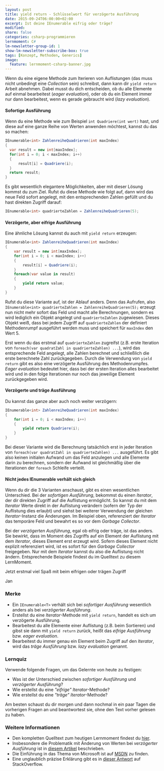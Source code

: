 ```yaml
---
layout: post
title: yield return - Schlüsselwort für verzögerte Ausführung
date: 2015-09-24T06:00:00+02:00
excerpt: Ist deine IEnumerable eifrig oder träge?
modified:
share: false
categories: csharp-programmieren
lernmoment: C#
lm-newsletter-group-id: 1
show-lm-newsletter-subscribe-box: true
tags: [Konzept, Methoden, Generics]
image:
  feature: lernmoment-csharp-banner.jpg
---
```


Wenn du eine eigene Methode zum Iterieren von Auflistungen (das muss nicht unbedingt eine *Collection* sein) schreibst, dann kann dir `yield return` Arbeit abnehmen. Dabei musst du dich entscheiden, ob du alle Elemente auf einmal bearbeitest (*eager evaluation*), oder ob du ein Element immer nur dann bearbeitest, wenn es gerade gebraucht wird (*lazy evaluation*).

#### Sofortige Ausführung

Wenn du eine Methode wie zum Beispiel `int Quadriere(int wert)` hast, und diese auf eine ganze Reihe von Werten anwenden möchtest, kannst du das so machen:

```cs
IEnumerable<int> ZahlenreiheQuadrieren(int maxIndex)
{
  var result = new int[maxIndex];
  for(int i = 0; i < maxIndex; i++)
  {
      result[i] = Quadriere(i);
  }
  return result;
}
```

Es gibt wesentlich elegantere Möglichkeiten, aber mit dieser Lösung kommst du zum Ziel. Rufst du diese Methode wie folgt auf, dann wird das neue Feld sofort angelegt, mit den entsprechenden Zahlen gefüllt und du hast direkten Zugriff darauf:

```cs
IEnumerable<int> quadrierteZahlen = ZahlenreiheQuadrieren(5);
```

#### Verzögerte, aber eifrige Ausführung

Eine ähnliche Lösung kannst du auch mit `yield return` erzeugen:

```cs
IEnumerable<int> ZahlenreiheQuadrieren(int maxIndex)
{
    var result = new int[maxIndex];
    for(int i = 0; i < maxIndex; i++)
    {
        result[i] = Quadriere(i);
    }
    foreach(var value in result)
    {
        yield return value;
    }
}
```

Rufst du diese Variante auf, ist der Ablauf anders. Denn das Aufrufen, also `IEnumerable<int> quadrierteZahlen = ZahlenreiheQuadrieren(5);` erzeugt nun nicht mehr sofort das Feld und macht alle Berechnungen, sondern es wird lediglich ein Objekt angelegt und `quadrierteZahlen` zugewiesen. Dieses Objekt weiß, dass bei jedem Zugriff auf `quadrierteZahlen` der definiert Methodenrumpf ausgeführt werden muss und speichert für `maxIndex` den Wert 5.

Erst wenn du das erstmal auf `quadrierteZahlen` zugreifst (z.B. erste Iteration von `foreach(var quadratZahl in quadrierteZahlen) ...`), wird das entsprechende Feld angelegt, alle Zahlen berechnet und schließlich die erste berechnete Zahl zurückgegeben. Durch die Verwendung von `yield return` gibt es also eine verzögerte Ausführung des Methodenrumpfes. *Eager evaluation* bedeutet hier, dass bei der ersten Iteration alles bearbeitet wird und in den folge Iterationen nur noch das jeweilige Element zurückgegeben wird.

#### Verzögerte und träge Ausführung

Du kannst das ganze aber auch noch weiter verzögern:

```cs
IEnumerable<int> ZahlenreiheQuadrieren(int maxIndex)
{
    for(int i = 0; i < maxIndex; i++)
    {
        yield return Quadriere(i);
    }
}
```

Bei dieser Variante wird die Berechnung tatsächlich erst in jeder Iteration von `foreach(var quadratZahl in quadrierteZahlen) ...` ausgeführt. Es gibt also keinen initialen Aufwand um das Feld anzulegen und alle Elemente darin zu berechnen, sondern der Aufwand ist gleichmäßig über die Iterationen der `foreach` Schleife verteilt.

#### Nicht jedes IEnumerable<T> verhält sich gleich

Wenn du dir die 3 Varianten anschaust, gibt es einen wesentlichen Unterschied. Bei der *sofortigen Ausführung*, bekommst du einen *Iterator*, der dir direkten Zugriff auf die Auflistung ermöglicht. So kannst du mit dem *Iterator* Werte direkt in der Auflistung verändern (sofern der Typ der Auflistung dies erlaubt) und siehst bei weiterer Verwendung der gleichen *Iterator*-Instanz die Änderungen. Im Beispiel oben, referenziert der *Iterator* das temporäre Feld und bewahrt es so vor dem *Garbage Collector*.

Bei der *verzögerten Ausführung*, egal ob eifrig oder träge, ist das anders. Sie bewirkt, dass im Moment des Zugriffs auf ein Element der Auflistung mit dem *Iterator*, dieses Element erst erzeugt wird. Sofern dieses Element nicht explizit referenziert wird, ist es sofort für den *Garbage Collector* freigegeben. Nur mit dem *Iterator* kannst du also die Auflistung nicht ändern. Entsprechende Beispiele findest du im Quelltext zu diesem LernMoment.

Jetzt erstmal viel Spaß mit beim eifrigen oder trägen Zugriff

Jan

### Merke

-	Ein `IEnumerable<T>` verhält sich bei *sofortiger Ausführung* wesentlich anders als bei *verzögerter Ausführung*.
-	Erstellst du eine *Iterator*-Methode mit `yield return`, handelt es sich um verzögerte Ausführung.
-	Bearbeitest du alle Elemente einer Auflistung (z.B. beim Sortieren) und gibst sie dann mit `yield return` zurück, heißt das *eifrige Ausführung* bzw. *eager evaluation*.
-	Bearbeitest du immer genau ein Element beim Zugriff auf den *Iterator*, wird das *träge Ausführung* bzw. *lazy evaluation* genannt.

### Lernquiz 

Verwende folgende Fragen, um das Gelernte von heute zu festigen:

-	Was ist der Unterschied zwischen *sofortiger Ausführung* und *verzögerter Ausführung*?
-	Wie erstellst du eine *"eifrige" Iterator*-Methode?
-	Wie erstellst du eine *"träge" Iterator*-Methode?

Am besten schaust du dir morgen und dann nochmal in ein paar Tagen die vorherigen Fragen an und beantwortest sie, ohne den Text vorher gelesen zu haben.

### Weitere Informationen

-	Den kompletten Quelltext zum heutigen Lernmoment findest du [hier](https://github.com/LernMoment/csharp/tree/master/YieldAnweisung).
-	Insbesondere die Problematik mit Änderung von Werten bei *verzögerter Ausführung* ist in [diesem Artikel](http://www.daedtech.com/getting-too-cute-with-c-yield-return) beschrieben.
-	Die Einführung in das Thema von Microsoft ist auf [MSDN](https://msdn.microsoft.com/de-de/library/vstudio/bb943859.aspx) zu finden.
-	Eine unglaublich präzise Erklärung gibt es in [dieser Antwort](http://stackoverflow.com/a/2515920/5258906) auf StackOverflow.
